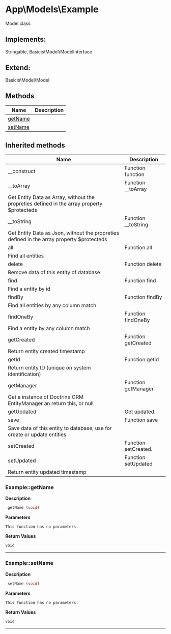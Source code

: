 # App\Models\Example  

Model class

## Implements:
Stringable, Basicis\Model\ModelInterface

## Extend:

Basicis\Model\Model

## Methods

| Name | Description |
|------|-------------|
|[getName](#examplegetname)||
|[setName](#examplesetname)||

## Inherited methods

| Name | Description |
|------|-------------|
|__construct|Function function|
|__toArray|Function __toArray
Get Entity Data as Array, without the propreties defined in the array property $protecteds|
|__toString|Function __toString
Get Entity Data as Json, without the propreties defined in the array property $protecteds|
|all|Function all
Find all entities|
|delete|Function delete
Remove data of this entity of database|
|find|Function find
Find a entity by id|
|findBy|Function findBy
Find all entities by any column match|
|findOneBy|Function findOneBy
Find a entity by any column match|
|getCreated|Function getCreated
Return entity created timestamp|
|getId|Function getId
Return entity ID (unique on system identification)|
|getManager|Function getManager
Get a instance of Doctrine ORM EntityManager an return this, or null|
|getUpdated|Get updated.|
|save|Function save
Save data of this entity to database, use for create or update entities|
|setCreated|Function setCreated.|
|setUpdated|Function setUpdated
Return entity updated timestamp|



### Example::getName  

**Description**

```php
 getName (void)
```

 

 

**Parameters**

`This function has no parameters.`

**Return Values**

`void`


<hr />


### Example::setName  

**Description**

```php
 setName (void)
```

 

 

**Parameters**

`This function has no parameters.`

**Return Values**

`void`


<hr />

